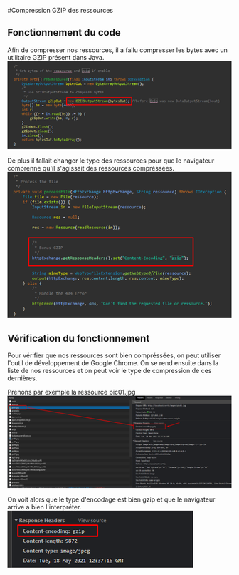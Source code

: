 #Compression GZIP des ressources

## Fonctionnement du code

Afin de compresser nos ressources, il a fallu compresser les bytes avec un utilitaire GZIP présent dans Java.
![gzipped](img/gzipped.png)

De plus il fallait changer le type des ressources pour que le navigateur comprenne qu'il s'agissait des ressources compréssées.
![gzipped2](img/gzipped_2.png)

## Vérification du fonctionnement

Pour vérifier que nos ressources sont bien compréssées, on peut utiliser l'outil de développement de Google Chrome.
On se rend ensuite dans la liste de nos ressources et on peut voir le type de compression de ces dernières.

Prenons par exemple la ressource pic01.jpg
![gzippedr](img/gzipped_r.png)

On voit alors que le type d'encodage est bien gzip et que le navigateur arrive a bien l'interpréter.
![gzippedz](img/gzipped_z.png)
